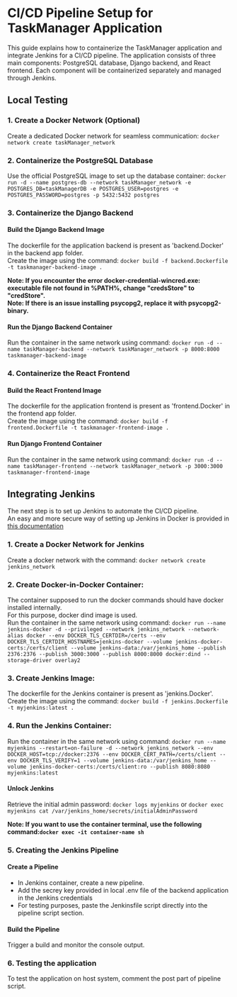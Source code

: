 # CI/CD Pipeline Setup for TaskManager Application
This guide explains how to containerize the TaskManager application and integrate Jenkins for a CI/CD pipeline. The application consists of three main components: PostgreSQL database, Django backend, and React frontend. Each component will be containerized separately and managed through Jenkins.

## Local Testing

### 1. Create a Docker Network (Optional)
Create a dedicated Docker network for seamless communication: `docker network create taskManager_network`

### 2. Containerize the PostgreSQL Database
Use the official PostgreSQL image to set up the database container: `docker run -d --name postgres-db --network taskManager_network -e POSTGRES_DB=taskManagerDB -e POSTGRES_USER=postgres -e POSTGRES_PASSWORD=postgres -p 5432:5432 postgres`

### 3. Containerize the Django Backend

#### Build the Django Backend Image
The dockerfile for the application backend is present as 'backend.Docker' in the backend app folder.<br>
Create the image using the command: `docker build -f backend.Dockerfile -t taskmanager-backend-image .`<br>

<b> Note: If you encounter the error docker-credential-wincred.exe: executable file not found in %PATH%, change "credsStore" to "credStore".<br></b>
<b> Note: If there is an issue installing psycopg2, replace it with psycopg2-binary.<br></b>

#### Run the Django Backend Container
Run the container in the same network using command: `docker run -d --name taskManager-backend --network taskManager_network -p 8000:8000 taskmanager-backend-image`

### 4. Containerize the React Frontend

#### Build the React Frontend Image
The dockerfile for the application frontend is present as 'frontend.Docker' in the frontend app folder.<br>
Create the image using the command: `docker build -f frontend.Dockerfile -t taskmanager-frontend-image .`<br>

#### Run Django Frontend Container
Run the container in the same network using command: `docker run -d --name taskManager-frontend --network taskManager_network -p 3000:3000 taskmanager-frontend-image`

## Integrating Jenkins
The next step is to set up Jenkins to automate the CI/CD pipeline.<br>
An easy and more secure way of setting up Jenkins in Docker is provided in [this documentation](https://www.jenkins.io/doc/book/installing/docker/)

### 1. Create a Docker Network for Jenkins
Create a docker network with the command: `docker network create jenkins_network`

### 2. Create Docker-in-Docker Container:
The container supposed to run the docker commands should have docker installed internally. <br>
For this purpose, docker dind image is used.<br>
Run the container in the same network using command: `docker run --name jenkins-docker -d --privileged --network jenkins_network --network-alias docker --env DOCKER_TLS_CERTDIR=/certs --env DOCKER_TLS_CERTDIR_HOSTNAMES=jenkins-docker --volume jenkins-docker-certs:/certs/client --volume jenkins-data:/var/jenkins_home --publish 2376:2376 --publish 3000:3000 --publish 8000:8000 docker:dind --storage-driver overlay2`

### 3. Create Jenkins Image:
The dockerfile for the Jenkins container is present as 'jenkins.Docker'.<br>
Create the image using the command: `docker build -f jenkins.Dockerfile -t myjenkins:latest .`<br>

### 4. Run the Jenkins Container:
Run the container in the same network using command: `docker run --name myjenkins --restart=on-failure -d --network jenkins_network --env DOCKER_HOST=tcp://docker:2376 --env DOCKER_CERT_PATH=/certs/client --env DOCKER_TLS_VERIFY=1 --volume jenkins-data:/var/jenkins_home --volume jenkins-docker-certs:/certs/client:ro --publish 8080:8080 myjenkins:latest`

#### Unlock Jenkins
Retrieve the initial admin password: `docker logs myjenkins`
or
`docker exec myjenkins cat /var/jenkins_home/secrets/initialAdminPassword`

<b> Note: If you want to use the container terminal, use the following command:`docker exec -it container-name sh`<br></b>

### 5. Creating the Jenkins Pipeline

#### Create a Pipeline
- In Jenkins container, create a new pipeline.
- Add the secrey key provided in local .env file of the backend application in the Jenkins credentials
- For testing purposes, paste the Jenkinsfile script directly into the pipeline script section.

#### Build the Pipeline
Trigger a build and monitor the console output.

### 6. Testing the application
To test the application on host system, comment the post part of pipeline script.